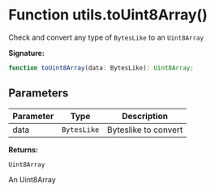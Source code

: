 
# Function utils.toUint8Array()

Check and convert any type of `BytesLike` to an `Uint8Array`

<b>Signature:</b>

```typescript
function toUint8Array(data: BytesLike): Uint8Array;
```

## Parameters

|  Parameter | Type | Description |
|  --- | --- | --- |
|  data | `BytesLike` | Byteslike to convert |

<b>Returns:</b>

`Uint8Array`

An Uint8Array


